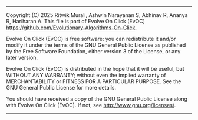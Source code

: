  *******************************************************************************************
 Copyright (C) 2025 Ritwik Murali, Ashwin Narayanan S, Abhinav R, Ananya R, Hariharan A.
 This file is part of Evolve On Click (EvOC) <https://github.com/Evolutionary-Algorithms-On-Click>.

 Evolve On Click (EvOC) is free software: you can redistribute it and/or modify
 it under the terms of the GNU General Public License as published by
 the Free Software Foundation, either version 3 of the License, or any later version.

 Evolve On Click (EvOC) is distributed in the hope that it will be useful,
 but WITHOUT ANY WARRANTY; without even the implied warranty of
 MERCHANTABILITY or FITNESS FOR A PARTICULAR PURPOSE.  See the
 GNU General Public License for more details.

 You should have received a copy of the GNU General Public License
 along with Evolve On Click (EvOC).  If not, see <http://www.gnu.org/licenses/>.
 *******************************************************************************************

